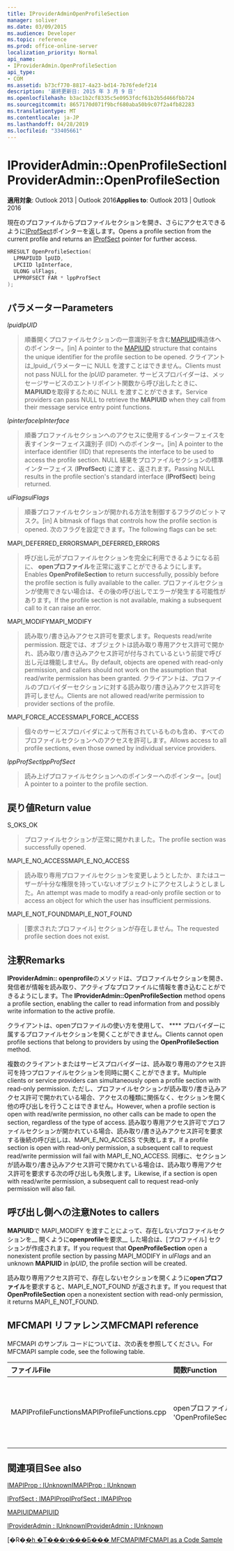 ```yaml
---
title: IProviderAdminOpenProfileSection
manager: soliver
ms.date: 03/09/2015
ms.audience: Developer
ms.topic: reference
ms.prod: office-online-server
localization_priority: Normal
api_name:
- IProviderAdmin.OpenProfileSection
api_type:
- COM
ms.assetid: b73cf770-8817-4a23-bd14-7b76fedef214
description: '最終更新日: 2015 年 3 月 9 日'
ms.openlocfilehash: b3ac1b2cf8335c5e0953fdcf61b2b5d466fbb724
ms.sourcegitcommit: 8657170d071f9bcf680aba50b9c07f2a4fb82283
ms.translationtype: MT
ms.contentlocale: ja-JP
ms.lasthandoff: 04/28/2019
ms.locfileid: "33405661"
---
```

# <a name="iprovideradminopenprofilesection"></a><span data-ttu-id="7170e-103">IProviderAdmin::OpenProfileSection</span><span class="sxs-lookup"><span data-stu-id="7170e-103">IProviderAdmin::OpenProfileSection</span></span>

  
  
<span data-ttu-id="7170e-104">**適用対象**: Outlook 2013 | Outlook 2016</span><span class="sxs-lookup"><span data-stu-id="7170e-104">**Applies to**: Outlook 2013 | Outlook 2016</span></span> 
  
<span data-ttu-id="7170e-105">現在のプロファイルからプロファイルセクションを開き、さらにアクセスできるように[IProfSect](iprofsectimapiprop.md)ポインターを返します。</span><span class="sxs-lookup"><span data-stu-id="7170e-105">Opens a profile section from the current profile and returns an [IProfSect](iprofsectimapiprop.md) pointer for further access.</span></span> 
  
```cpp
HRESULT OpenProfileSection(
  LPMAPIUID lpUID,
  LPCIID lpInterface,
  ULONG ulFlags,
  LPPROFSECT FAR * lppProfSect
);
```

## <a name="parameters"></a><span data-ttu-id="7170e-106">パラメーター</span><span class="sxs-lookup"><span data-stu-id="7170e-106">Parameters</span></span>

 <span data-ttu-id="7170e-107">_lpuid_</span><span class="sxs-lookup"><span data-stu-id="7170e-107">_lpUID_</span></span>
  
> <span data-ttu-id="7170e-108">順番開くプロファイルセクションの一意識別子を含む[MAPIUID](mapiuid.md)構造体へのポインター。</span><span class="sxs-lookup"><span data-stu-id="7170e-108">[in] A pointer to the [MAPIUID](mapiuid.md) structure that contains the unique identifier for the profile section to be opened.</span></span> <span data-ttu-id="7170e-109">クライアントは_lpuid_パラメーターに NULL を渡すことはできません。</span><span class="sxs-lookup"><span data-stu-id="7170e-109">Clients must not pass NULL for the  _lpUID_ parameter.</span></span> <span data-ttu-id="7170e-110">サービスプロバイダーは、メッセージサービスのエントリポイント関数から呼び出したときに、 **MAPIUID**を取得するために NULL を渡すことができます。</span><span class="sxs-lookup"><span data-stu-id="7170e-110">Service providers can pass NULL to retrieve the **MAPIUID** when they call from their message service entry point functions.</span></span> 
    
 <span data-ttu-id="7170e-111">_lpinterface_</span><span class="sxs-lookup"><span data-stu-id="7170e-111">_lpInterface_</span></span>
  
> <span data-ttu-id="7170e-112">順番プロファイルセクションへのアクセスに使用するインターフェイスを表すインターフェイス識別子 (IID) へのポインター。</span><span class="sxs-lookup"><span data-stu-id="7170e-112">[in] A pointer to the interface identifier (IID) that represents the interface to be used to access the profile section.</span></span> <span data-ttu-id="7170e-113">NULL 結果をプロファイルセクションの標準インターフェイス (**IProfSect**) に渡すと、返されます。</span><span class="sxs-lookup"><span data-stu-id="7170e-113">Passing NULL results in the profile section's standard interface (**IProfSect**) being returned.</span></span> 
    
 <span data-ttu-id="7170e-114">_ulFlags_</span><span class="sxs-lookup"><span data-stu-id="7170e-114">_ulFlags_</span></span>
  
> <span data-ttu-id="7170e-115">順番プロファイルセクションが開かれる方法を制御するフラグのビットマスク。</span><span class="sxs-lookup"><span data-stu-id="7170e-115">[in] A bitmask of flags that controls how the profile section is opened.</span></span> <span data-ttu-id="7170e-116">次のフラグを設定できます。</span><span class="sxs-lookup"><span data-stu-id="7170e-116">The following flags can be set:</span></span>
    
<span data-ttu-id="7170e-117">MAPI_DEFERRED_ERRORS</span><span class="sxs-lookup"><span data-stu-id="7170e-117">MAPI_DEFERRED_ERRORS</span></span> 
  
> <span data-ttu-id="7170e-118">呼び出し元がプロファイルセクションを完全に利用できるようになる前に、 **openプロファイル**を正常に返すことができるようにします。</span><span class="sxs-lookup"><span data-stu-id="7170e-118">Enables **OpenProfileSection** to return successfully, possibly before the profile section is fully available to the caller.</span></span> <span data-ttu-id="7170e-119">プロファイルセクションが使用できない場合は、その後の呼び出しでエラーが発生する可能性があります。</span><span class="sxs-lookup"><span data-stu-id="7170e-119">If the profile section is not available, making a subsequent call to it can raise an error.</span></span> 
    
<span data-ttu-id="7170e-120">MAPI_MODIFY</span><span class="sxs-lookup"><span data-stu-id="7170e-120">MAPI_MODIFY</span></span> 
  
> <span data-ttu-id="7170e-121">読み取り/書き込みアクセス許可を要求します。</span><span class="sxs-lookup"><span data-stu-id="7170e-121">Requests read/write permission.</span></span> <span data-ttu-id="7170e-122">既定では、オブジェクトは読み取り専用アクセス許可で開かれ、読み取り/書き込みアクセス許可が付与されているという前提で呼び出し元は機能しません。</span><span class="sxs-lookup"><span data-stu-id="7170e-122">By default, objects are opened with read-only permission, and callers should not work on the assumption that read/write permission has been granted.</span></span> <span data-ttu-id="7170e-123">クライアントは、プロファイルのプロバイダーセクションに対する読み取り/書き込みアクセス許可を許可しません。</span><span class="sxs-lookup"><span data-stu-id="7170e-123">Clients are not allowed read/write permission to provider sections of the profile.</span></span>
    
<span data-ttu-id="7170e-124">MAPI_FORCE_ACCESS</span><span class="sxs-lookup"><span data-stu-id="7170e-124">MAPI_FORCE_ACCESS</span></span>
  
> <span data-ttu-id="7170e-125">個々のサービスプロバイダによって所有されているものも含め、すべてのプロファイルセクションへのアクセスを許可します。</span><span class="sxs-lookup"><span data-stu-id="7170e-125">Allows access to all profile sections, even those owned by individual service providers.</span></span>
    
 <span data-ttu-id="7170e-126">_lppProfSect_</span><span class="sxs-lookup"><span data-stu-id="7170e-126">_lppProfSect_</span></span>
  
> <span data-ttu-id="7170e-127">読み上げプロファイルセクションへのポインターへのポインター。</span><span class="sxs-lookup"><span data-stu-id="7170e-127">[out] A pointer to a pointer to the profile section.</span></span>
    
## <a name="return-value"></a><span data-ttu-id="7170e-128">戻り値</span><span class="sxs-lookup"><span data-stu-id="7170e-128">Return value</span></span>

<span data-ttu-id="7170e-129">S_OK</span><span class="sxs-lookup"><span data-stu-id="7170e-129">S_OK</span></span> 
  
> <span data-ttu-id="7170e-130">プロファイルセクションが正常に開かれました。</span><span class="sxs-lookup"><span data-stu-id="7170e-130">The profile section was successfully opened.</span></span>
    
<span data-ttu-id="7170e-131">MAPI_E_NO_ACCESS</span><span class="sxs-lookup"><span data-stu-id="7170e-131">MAPI_E_NO_ACCESS</span></span> 
  
> <span data-ttu-id="7170e-132">読み取り専用プロファイルセクションを変更しようとしたか、またはユーザーが十分な権限を持っていないオブジェクトにアクセスしようとしました。</span><span class="sxs-lookup"><span data-stu-id="7170e-132">An attempt was made to modify a read-only profile section or to access an object for which the user has insufficient permissions.</span></span>
    
<span data-ttu-id="7170e-133">MAPI_E_NOT_FOUND</span><span class="sxs-lookup"><span data-stu-id="7170e-133">MAPI_E_NOT_FOUND</span></span> 
  
> <span data-ttu-id="7170e-134">[要求されたプロファイル] セクションが存在しません。</span><span class="sxs-lookup"><span data-stu-id="7170e-134">The requested profile section does not exist.</span></span>
    
## <a name="remarks"></a><span data-ttu-id="7170e-135">注釈</span><span class="sxs-lookup"><span data-stu-id="7170e-135">Remarks</span></span>

<span data-ttu-id="7170e-136">**IProviderAdmin:: openprofile**のメソッドは、プロファイルセクションを開き、発信者が情報を読み取り、アクティブなプロファイルに情報を書き込むことができるようにします。</span><span class="sxs-lookup"><span data-stu-id="7170e-136">The **IProviderAdmin::OpenProfileSection** method opens a profile section, enabling the caller to read information from and possibly write information to the active profile.</span></span> 
  
<span data-ttu-id="7170e-137">クライアントは、openプロファイルの使い方を使用して、 \*\*\*\* プロバイダーに属するプロファイルセクションを開くことができません。</span><span class="sxs-lookup"><span data-stu-id="7170e-137">Clients cannot open profile sections that belong to providers by using the **OpenProfileSection** method.</span></span> 
  
<span data-ttu-id="7170e-138">複数のクライアントまたはサービスプロバイダーは、読み取り専用のアクセス許可を持つプロファイルセクションを同時に開くことができます。</span><span class="sxs-lookup"><span data-stu-id="7170e-138">Multiple clients or service providers can simultaneously open a profile section with read-only permission.</span></span> <span data-ttu-id="7170e-139">ただし、プロファイルセクションが読み取り/書き込みアクセス許可で開かれている場合、アクセスの種類に関係なく、セクションを開く他の呼び出しを行うことはできません。</span><span class="sxs-lookup"><span data-stu-id="7170e-139">However, when a profile section is open with read/write permission, no other calls can be made to open the section, regardless of the type of access.</span></span> <span data-ttu-id="7170e-140">読み取り専用アクセス許可でプロファイルセクションが開かれている場合、読み取り/書き込みアクセス許可を要求する後続の呼び出しは、MAPI_E_NO_ACCESS で失敗します。</span><span class="sxs-lookup"><span data-stu-id="7170e-140">If a profile section is open with read-only permission, a subsequent call to request read/write permission will fail with MAPI_E_NO_ACCESS.</span></span> <span data-ttu-id="7170e-141">同様に、セクションが読み取り/書き込みアクセス許可で開かれている場合は、読み取り専用アクセス許可を要求する次の呼び出しも失敗します。</span><span class="sxs-lookup"><span data-stu-id="7170e-141">Likewise, if a section is open with read/write permission, a subsequent call to request read-only permission will also fail.</span></span> 
  
## <a name="notes-to-callers"></a><span data-ttu-id="7170e-142">呼び出し側への注意</span><span class="sxs-lookup"><span data-stu-id="7170e-142">Notes to callers</span></span>

<span data-ttu-id="7170e-143">**MAPIUID**で MAPI_MODIFY を渡すことによって、存在しないプロファイルセクションを__ 開くように**openprofile**を要求__ した場合は、[プロファイル] セクションが作成されます。</span><span class="sxs-lookup"><span data-stu-id="7170e-143">If you request that **OpenProfileSection** open a nonexistent profile section by passing MAPI_MODIFY in  _ulFlags_ and an unknown **MAPIUID** in  _lpUID_, the profile section will be created.</span></span> 
  
<span data-ttu-id="7170e-144">読み取り専用アクセス許可で、存在しないセクションを開くように**openプロファイル**を要求すると、MAPI_E_NOT_FOUND が返されます。</span><span class="sxs-lookup"><span data-stu-id="7170e-144">If you request that **OpenProfileSection** open a nonexistent section with read-only permission, it returns MAPI_E_NOT_FOUND.</span></span> 
  
## <a name="mfcmapi-reference"></a><span data-ttu-id="7170e-145">MFCMAPI リファレンス</span><span class="sxs-lookup"><span data-stu-id="7170e-145">MFCMAPI reference</span></span>

<span data-ttu-id="7170e-146">MFCMAPI のサンプル コードについては、次の表を参照してください。</span><span class="sxs-lookup"><span data-stu-id="7170e-146">For MFCMAPI sample code, see the following table.</span></span>
  
|<span data-ttu-id="7170e-147">**ファイル**</span><span class="sxs-lookup"><span data-stu-id="7170e-147">**File**</span></span>|<span data-ttu-id="7170e-148">**関数**</span><span class="sxs-lookup"><span data-stu-id="7170e-148">**Function**</span></span>|<span data-ttu-id="7170e-149">**コメント**</span><span class="sxs-lookup"><span data-stu-id="7170e-149">**Comment**</span></span>|
|:-----|:-----|:-----|
|<span data-ttu-id="7170e-150">MAPIProfileFunctions</span><span class="sxs-lookup"><span data-stu-id="7170e-150">MAPIProfileFunctions.cpp</span></span>  <br/> |<span data-ttu-id="7170e-151">openプロファイル '</span><span class="sxs-lookup"><span data-stu-id="7170e-151">OpenProfileSection</span></span>  <br/> |<span data-ttu-id="7170e-152">mfcmapi は、 **IProviderAdmin:: openprofile**の例を使用して、現在のプロファイルからプロファイルセクションを開きます。</span><span class="sxs-lookup"><span data-stu-id="7170e-152">MFCMAPI uses the **IProviderAdmin::OpenProfileSection** method to open a profile section from the current profile.</span></span>  <br/> |
   
## <a name="see-also"></a><span data-ttu-id="7170e-153">関連項目</span><span class="sxs-lookup"><span data-stu-id="7170e-153">See also</span></span>



[<span data-ttu-id="7170e-154">IMAPIProp : IUnknown</span><span class="sxs-lookup"><span data-stu-id="7170e-154">IMAPIProp : IUnknown</span></span>](imapipropiunknown.md)
  
[<span data-ttu-id="7170e-155">IProfSect : IMAPIProp</span><span class="sxs-lookup"><span data-stu-id="7170e-155">IProfSect : IMAPIProp</span></span>](iprofsectimapiprop.md)
  
[<span data-ttu-id="7170e-156">MAPIUID</span><span class="sxs-lookup"><span data-stu-id="7170e-156">MAPIUID</span></span>](mapiuid.md)
  
[<span data-ttu-id="7170e-157">IProviderAdmin : IUnknown</span><span class="sxs-lookup"><span data-stu-id="7170e-157">IProviderAdmin : IUnknown</span></span>](iprovideradminiunknown.md)


<span data-ttu-id="7170e-158">[�R�[�h �T���v���Ƃ��� MFCMAPI](mfcmapi-as-a-code-sample.md)</span><span class="sxs-lookup"><span data-stu-id="7170e-158">[MFCMAPI as a Code Sample](mfcmapi-as-a-code-sample.md)</span></span>

